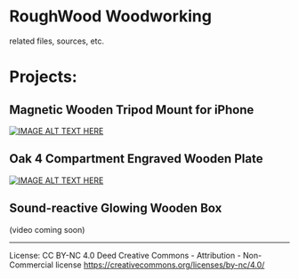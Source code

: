 # RoughWood Woodworking
related files, sources, etc.

# Projects: 

## Magnetic Wooden Tripod Mount for iPhone
[![IMAGE ALT TEXT HERE](https://img.youtube.com/vi/p3HfRSA6CYs/0.jpg)](https://www.youtube.com/watch?v=p3HfRSA6CYs)

## Oak 4 Compartment Engraved Wooden Plate
[![IMAGE ALT TEXT HERE](https://img.youtube.com/vi/ocSn4xdQ-CY/0.jpg)](https://www.youtube.com/watch?v=ocSn4xdQ-CY)

## Sound-reactive Glowing Wooden Box
(video coming soon)



---
License: CC BY-NC 4.0 Deed Creative Commons - Attribution - Non-Commercial license
https://creativecommons.org/licenses/by-nc/4.0/

